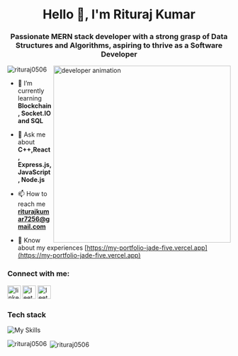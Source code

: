 <h1 align="center">Hello 👋, I'm Rituraj Kumar</h1>
<h3 align="center">Passionate MERN stack developer with a strong grasp of Data Structures and Algorithms, aspiring to thrive as a Software Developer </h3>

<img align="right" alt="developer animation"  width="400" src="https://media.tenor.com/Li7HobCHqa0AAAAi/trial.gif" />

<p align="left"> <img src="https://komarev.com/ghpvc/?username=rituraj0506&label=Profile%20views&color=0e75b6&style=flat" alt="rituraj0506" /> </p>

- 🌱 I’m currently learning **Blockchain, Socket.IO and SQL**

- 💬 Ask me about **C++,React, Express.js, JavaScript, Node.js**

- 📫 How to reach me **riturajkumar7256@gmail.com**

- 📄 Know about my experiences [https://my-portfolio-jade-five.vercel.app](https://my-portfolio-jade-five.vercel.app)

<h3 align="left">Connect with me:</h3>
<p align="left">
<a href="https://www.linkedin.com/in/rituraj-kumar-b8b302224/" target="blank"><img src="https://img.shields.io/static/v1?message=LinkedIn&logo=linkedin&label=&color=0077B5&logoColor=white&labelColor=&style=for-the-badge" height="30" alt="linkedin logo"  /></a>
<a href="https://leetcode.com/riturajkumar7256/" target="blank"><img src="https://img.shields.io/static/v1?message=LeetCode&logo=leetcode&label=&color=black&logoColor=orange&labelColor=&style=for-the-badge" height="30" alt="leetcode logo"  /></a>
<a href="https://auth.geeksforgeeks.org/user/riturajkumar7256" target="blank"><img src="https://img.shields.io/static/v1?message=GeeksforGeeks&logo=GeeksforGeeks&label=&color=black&logoColor=green&labelColor=&style=for-the-badge" height="30" alt="leetcode logo"  /></a>
<h3 align="left">Tech stack</h3>

![My Skills](https://skillicons.dev/icons?i=js,react,tailwind,redux,express,nodejs,mongodb,css,html,c,bootstrap,cpp)

<p><img align="left" src="https://github-readme-stats.vercel.app/api/top-langs?username=rituraj0506&show_icons=true&locale=en&layout=compact" alt="rituraj0506" /></p>

<p>&nbsp;<img align="center" src="https://github-readme-stats.vercel.app/api?username=rituraj0506&show_icons=true&locale=en" alt="rituraj0506" /></p>
